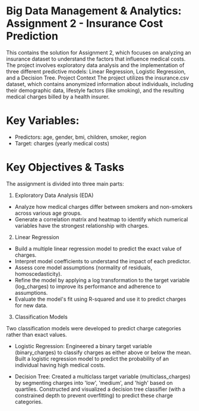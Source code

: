 # Big Data Management & Analytics: Assignment 2 - Insurance Cost Prediction

This  contains the solution for Assignment 2, which focuses on analyzing an insurance dataset to understand the factors that influence medical costs. The project involves exploratory data analysis and the implementation of three different predictive models: Linear Regression, Logistic Regression, and a Decision Tree.
Project Context
The project utilizes the insurance.csv dataset, which contains anonymized information about individuals, including their demographic data, lifestyle factors (like smoking), and the resulting medical charges billed by a health insurer.

# Key Variables:

- Predictors: age, gender, bmi, children, smoker, region
- Target: charges (yearly medical costs)

# Key Objectives & Tasks

The assignment is divided into three main parts:

1. Exploratory Data Analysis (EDA)

- Analyze how medical charges differ between smokers and non-smokers across various age groups.
- Generate a correlation matrix and heatmap to identify which numerical variables have the strongest relationship with charges.

2. Linear Regression
- Build a multiple linear regression model to predict the exact value of charges.
- Interpret model coefficients to understand the impact of each predictor.
- Assess core model assumptions (normality of residuals, homoscedasticity).
- Refine the model by applying a log transformation to the target variable (log_charges) to improve its performance and adherence to assumptions.
- Evaluate the model's fit using R-squared and use it to predict charges for new data.

3. Classification Models

Two classification models were developed to predict charge categories rather than exact values.

- Logistic Regression:
Engineered a binary target variable (binary_charges) to classify charges as either above or below the mean.
Built a logistic regression model to predict the probability of an individual having high medical costs.

- Decision Tree:
Created a multiclass target variable (multiclass_charges) by segmenting charges into 'low', 'medium', and 'high' based on quartiles.
Constructed and visualized a decision tree classifier (with a constrained depth to prevent overfitting) to predict these charge categories.

